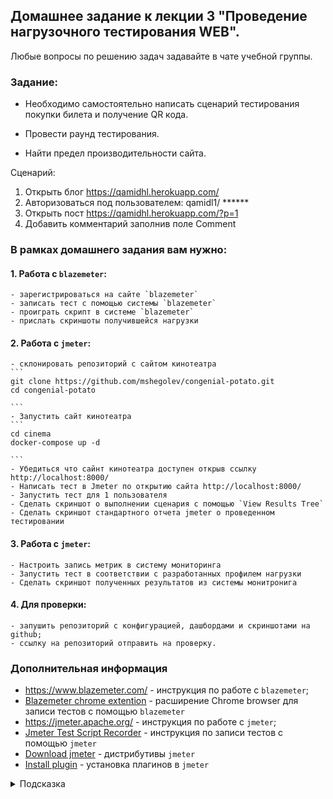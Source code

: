 ## Домашнее задание к лекции 3 "Проведение нагрузочного тестирования WEB".

Любые вопросы по решению задач задавайте в чате учебной группы.

### Задание:

* Необходимо самостоятельно написать сценарий тестирования покупки билета и получение QR кода.

* Провести раунд тестирования.

* Найти предел производительности сайта.

Сценарий:
1. Открыть блог https://qamidhl.herokuapp.com/
2. Авторизоваться под пользователем:
    qamidl1/ ******
3. Открыть пост https://qamidhl.herokuapp.com/?p=1
4. Добавить комментарий заполнив поле Comment

### В рамках домашнего задания вам нужно:

#### 1. Работа с `blazemeter`:
    - зарегистрироваться на сайте `blazemeter`
    - записать тест с помощью системы `blazemeter`
    - проиграть скрипт в системе `blazemeter`
    - прислать скриншоты получившейся нагрузки
#### 2.  Работа с `jmeter`:
    - склонировать репозиторий с сайтом кинотеатра
    ```
    git clone https://github.com/mshegolev/congenial-potato.git
    cd congenial-potato

    ```
    - Запустить сайт кинотеатра
    ```
    cd cinema
    docker-compose up -d

    ```
    - Убедиться что сайнт кинотеатра доступен открыв ссылку http://localhost:8000/
    - Написать тест в Jmeter по открытию сайта http://localhost:8000/
    - Запустить тест для 1 пользователя
    - Сделать скриншот о выполнении сценария с помощью `View Results Tree`
    - Сделать скриншот стандартного отчета jmeter о проведенном тестировании
#### 3.  Работа с `jmeter`:   
    - Настроить запись метрик в систему мониторинга
    - Запустить тест в соответствии с разработанных профилем нагрузки
    - Сделать скриншот полученных результатов из системы монитронига
#### 4.  Для проверки:
    - запушить репозиторий с конфигурацией, дашбордами и скриншотами на github;
    - ссылку на репозиторий отправить на проверку.
### Дополнительная информация
- https://www.blazemeter.com/ - инструкция по работе с `blazemeter`;
- [Blazemeter chrome extention](https://chrome.google.com/webstore/detail/blazemeter-the-continuous/mbopgmdnpcbohhpnfglgohlbhfongabi) - расширение Chrome browser для записи тестов c помощью `blazemeter`
- https://jmeter.apache.org/ - инструкция по работе с `jmeter`;
- [Jmeter Test Script Recorder](https://jmeter.apache.org/usermanual/jmeter_proxy_step_by_step.html) - инструкция по записи тестов с помощью `jmeter`
- [Download jmeter](https://jmeter.apache.org/download_jmeter.cgi) - дистрибутивы `jmeter`
- [Install plugin](https://jmeter-plugins.org/wiki/PluginsManager/) - установка плагинов в `jmeter`


<details>
  <summary>Подсказка</summary>

  Используйте примеры из  папки [./jmeter](./jmeter) для запуска теста.
</details>

